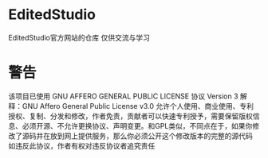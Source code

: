 # EditedStudio
EditedStudio官方网站的仓库
仅供交流与学习
# 警告
该项目已使用 GNU AFFERO GENERAL PUBLIC LICENSE 协议
                       Version 3
解释：GNU Affero General Public License v3.0 允许个人使用、商业使用、专利授权、复制、分发和修改，作者免责，贡献者可以快速专利授予，需要保留版权信息、必须开源、不允许更换协议、声明变更。和GPL类似，不同点在于，如果你修改了源码并在放到网上提供服务，那么你必须公开这个修改版本的完整的源代码
如违反此协议，作者有权对违反协议者追究责任
